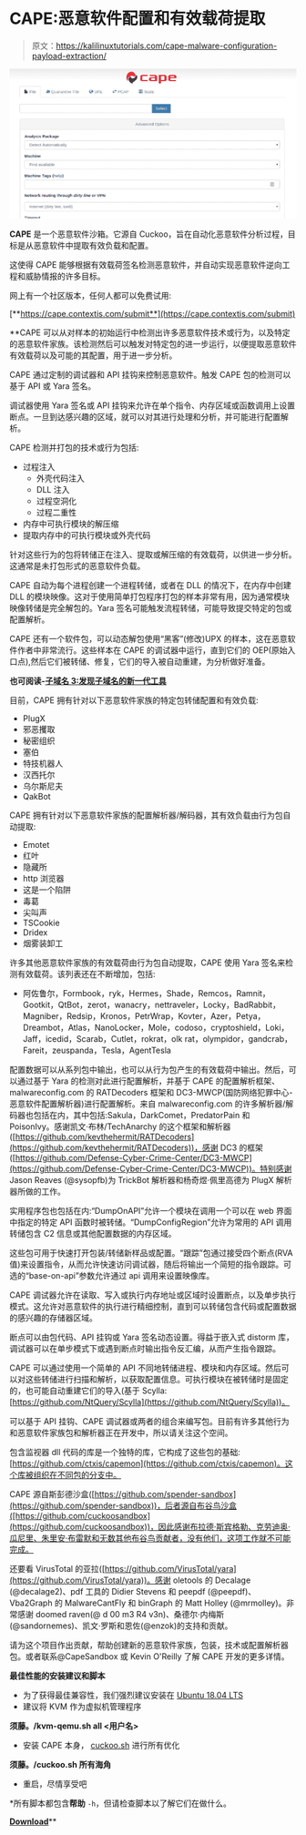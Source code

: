 # CAPE:恶意软件配置和有效载荷提取

> 原文：<https://kalilinuxtutorials.com/cape-malware-configuration-payload-extraction/>

[![CAPE : Malware Configuration And Payload Extraction](img/152207ebc8ab233a21a1daf08b471b79.png "CAPE : Malware Configuration And Payload Extraction")](https://1.bp.blogspot.com/-OG6lJu7V4H0/XeasMV3eG6I/AAAAAAAADv8/8TyKXZo1eXAcTrMmWKgOLpjLAh3cKbWIACLcBGAsYHQ/s1600/CAPE%25281%2529.png)

**CAPE** 是一个恶意软件沙箱。它源自 Cuckoo，旨在自动化恶意软件分析过程，目标是从恶意软件中提取有效负载和配置。

这使得 CAPE 能够根据有效载荷签名检测恶意软件，并自动实现恶意软件逆向工程和威胁情报的许多目标。

网上有一个社区版本，任何人都可以免费试用:

[**https://cape.contextis.com/submit**](https://cape.contextis.com/submit)

 **CAPE 可以从对样本的初始运行中检测出许多恶意软件技术或行为，以及特定的恶意软件家族。该检测然后可以触发对特定包的进一步运行，以便提取恶意软件有效载荷以及可能的其配置，用于进一步分析。

CAPE 通过定制的调试器和 API 挂钩来控制恶意软件。触发 CAPE 包的检测可以基于 API 或 Yara 签名。

调试器使用 Yara 签名或 API 挂钩来允许在单个指令、内存区域或函数调用上设置断点。一旦到达感兴趣的区域，就可以对其进行处理和分析，并可能进行配置解析。

CAPE 检测并打包的技术或行为包括:

*   过程注入
    *   外壳代码注入
    *   DLL 注入
    *   过程空洞化
    *   过程二重性
*   内存中可执行模块的解压缩
*   提取内存中的可执行模块或外壳代码

针对这些行为的包将转储正在注入、提取或解压缩的有效载荷，以供进一步分析。这通常是未打包形式的恶意软件负载。

CAPE 自动为每个进程创建一个进程转储，或者在 DLL 的情况下，在内存中创建 DLL 的模块映像。这对于使用简单打包程序打包的样本非常有用，因为通常模块映像转储是完全解包的。Yara 签名可能触发流程转储，可能导致提交特定的包或配置解析。

CAPE 还有一个软件包，可以动态解包使用“黑客”(修改)UPX 的样本，这在恶意软件作者中非常流行。这些样本在 CAPE 的调试器中运行，直到它们的 OEP(原始入口点),然后它们被转储、修复，它们的导入被自动重建，为分析做好准备。

**也可阅读-[子域名 3:发现子域名的新一代工具](https://kalilinuxtutorials.com/subdomain3-tool-discovering-subdomains/)**

目前，CAPE 拥有针对以下恶意软件家族的特定包转储配置和有效负载:

*   PlugX
*   邪恶攫取
*   秘密组织
*   塞伯
*   特技机器人
*   汉西托尔
*   乌尔斯尼夫
*   QakBot

CAPE 拥有针对以下恶意软件家族的配置解析器/解码器，其有效负载由行为包自动提取:

*   Emotet
*   红叶
*   隐藏所
*   http 浏览器
*   这是一个陷阱
*   毒葛
*   尖叫声
*   TSCookie
*   Dridex
*   烟雾装卸工

许多其他恶意软件家族的有效载荷由行为包自动提取，CAPE 使用 Yara 签名来检测有效载荷。该列表还在不断增加，包括:

*   阿佐鲁尔，Formbook，ryk，Hermes，Shade，Remcos，Ramnit，Gootkit，QtBot，zerot，wanacry，nettraveler，Locky，BadRabbit，Magniber，Redsip，Kronos，PetrWrap，Kovter，Azer，Petya，Dreambot，Atlas，NanoLocker，Mole，codoso，cryptoshield，Loki，Jaff，icedid，Scarab，Cutlet，rokrat，olk rat，olympidor，gandcrab，Fareit，zeuspanda，Tesla，AgentTesla

配置数据可以从系列包中输出，也可以从行为包产生的有效载荷中输出。然后，可以通过基于 Yara 的检测对此进行配置解析，并基于 CAPE 的配置解析框架、malwareconfig.com 的 RATDecoders 框架和 DC3-MWCP(国防网络犯罪中心-恶意软件配置解析器)进行配置解析。来自 malwareconfig.com 的许多解析器/解码器也包括在内，其中包括:Sakula，DarkComet，PredatorPain 和 PoisonIvy。感谢凯文·布林/TechAnarchy 的这个框架和解析器([https://github.com/kevthehermit/RATDecoders](https://github.com/kevthehermit/RATDecoders))，感谢 DC3 的框架([https://github.com/Defense-Cyber-Crime-Center/DC3-MWCP](https://github.com/Defense-Cyber-Crime-Center/DC3-MWCP))。特别感谢 Jason Reaves (@sysopfb)为 TrickBot 解析器和杨奇煜·佩里高德为 PlugX 解析器所做的工作。

实用程序包也包括在内:“DumpOnAPI”允许一个模块在调用一个可以在 web 界面中指定的特定 API 函数时被转储。“DumpConfigRegion”允许为常用的 API 调用转储包含 C2 信息或其他配置数据的内存区域。

这些包可用于快速打开包装/转储新样品或配置。“跟踪”包通过接受四个断点(RVA 值)来设置指令，从而允许快速访问调试器，随后将输出一个简短的指令跟踪。可选的“base-on-api”参数允许通过 api 调用来设置映像库。

CAPE 调试器允许在读取、写入或执行内存地址或区域时设置断点，以及单步执行模式。这允许对恶意软件的执行进行精细控制，直到可以转储包含代码或配置数据的感兴趣的存储器区域。

断点可以由包代码、API 挂钩或 Yara 签名动态设置。得益于嵌入式 distorm 库，调试器可以在单步模式下或遇到断点时输出指令反汇编，从而产生指令跟踪。

CAPE 可以通过使用一个简单的 API 不同地转储进程、模块和内存区域。然后可以对这些转储进行扫描和解析，以获取配置信息。可执行模块在被转储时是固定的，也可能自动重建它们的导入(基于 Scylla:[https://github.com/NtQuery/Scylla](https://github.com/NtQuery/Scylla))。

可以基于 API 挂钩、CAPE 调试器或两者的组合来编写包。目前有许多其他行为和恶意软件家族包和解析器正在开发中，所以请关注这个空间。

包含监视器 dll 代码的库是一个独特的库，它构成了这些包的基础:[https://github.com/ctxis/capemon](https://github.com/ctxis/capemon)。这个库被组织在不同包的分支中。

CAPE 源自斯彭德沙盒([https://github.com/spender-sandbox](https://github.com/spender-sandbox))，后者源自布谷鸟沙盒([https://github.com/cuckoosandbox](https://github.com/cuckoosandbox))，因此感谢布拉德·斯宾格勒、克劳迪奥·瓜尼里、朱里安·布雷默和无数其他布谷鸟贡献者，没有他们，这项工作就不可能完成。

还要看 VirusTotal 的亚拉([https://github.com/VirusTotal/yara](https://github.com/VirusTotal/yara))。感谢 oletools 的 Decalage (@decalage2)、pdf 工具的 Didier Stevens 和 peepdf (@peepdf)、Vba2Graph 的 MalwareCantFly 和 binGraph 的 Matt Holley (@mrmolley)。非常感谢 doomed raven(@ d 00 m3 R4 v3n)、桑德尔·内梅斯(@sandornemes)、凯文·罗斯和恩佐(@enzok)的支持和贡献。

请为这个项目作出贡献，帮助创建新的恶意软件家族，包装，技术或配置解析器包。或者联系@CapeSandbox 或 Kevin O'Reilly 了解 CAPE 开发的更多详情。

**最佳性能的安装建议和脚本**

*   为了获得最佳兼容性，我们强烈建议安装在 [Ubuntu 18.04 LTS](https://ubuntu.com/#download)
*   建议将 KVM 作为虚拟机管理程序

**须藤。/kvm-qemu.sh all <用户名>**

*   安装 CAPE 本身， [cuckoo.sh](https://github.com/doomedraven/Tools/blob/master/Cuckoo/cuckoo.sh) 进行所有优化

**须藤。/cuckoo.sh 所有海角**

*   重启，尽情享受吧

*所有脚本都包含**帮助** `-h`，但请检查脚本以了解它们在做什么。

[**Download**](https://github.com/ctxis/CAPE)**